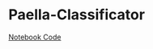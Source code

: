 # Paella-Classificator

[Notebook Code](https://nbviewer.org/github/ramalmar/Paella-Classificator/blob/main/PaellaClassificator.ipynb)





